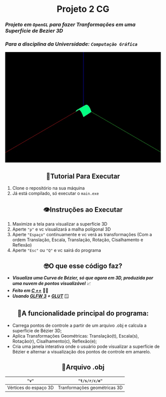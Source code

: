 <div align="center">

# Projeto 2 CG

</div>

### _Projeto em `OpenGL` para fazer Tranformações em uma Superfície de Bezier 3D_
### _Para a disciplina da Universidade: `Computação Gráfica`_

<div align="center">

<img src="assets/demonstracao.gif" alt="Curva 3d + Polígonos">

</div>

<div align="center">

## 📂Tutorial Para Executar

</div>

1. Clone o repositório na sua máquina
2. Já está compilado, só executar o `main.exe`

<div align="center">

## 👁️Instruções ao Executar 

</div>

1. Maximize a tela para visualizar a superfície 3D
2. Aperte `"p"` e vc visualizará a malha polígonal 3D 
3. Aperte `"Espaço"` continuamente e vc verá as transformações (Com a ordem Translação, Escala, Translação, Rotação, Cisalhamento e Reflexão)
4. Aperte `"Esc"` ou `"Q"` e vc sairá do programa 

<div align="center">

## 🤓O que esse código faz?

</div>

- **_Visualiza uma Curva de Bézier, só que agora em 3D, produzida por uma nuvem de pontos visualizável_** 📈 <br>
- **_Feito em [C ++](https://cplusplus.com/)_** 👨‍💻 <br>
- **_Usando [GLFW 3](https://www.glfw.org/) + [GLUT](https://www.opengl.org/resources/libraries/glut/)_** 🪟
 
<div align="center">

## 🧐A funcionalidade principal do programa:

</div>

- Carrega pontos de controle a partir de um arquivo .obj e calcula a superfície de Bézier 3D;
- Aplica Transformações Geométricas: Translação(t), Escala(s), Rotação(r), Cisalhamento(c), Reflexão(e);
- Cria uma janela interativa onde o usuário pode visualizar a superfície de Bézier e alternar a visualização dos pontos de controle em amarelo.

<div align="center">

## 📄Arquivo .obj

|         `"v"`         |         `"t/s/r/c/e"`         |
| :-------------------: | :---------------------------: | 
| Vértices do espaço 3D | Tranformações geométricas 3D  |
